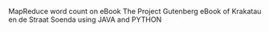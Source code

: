 MapReduce word count on eBook The Project Gutenberg eBook of Krakatau en de Straat Soenda
using JAVA and PYTHON
